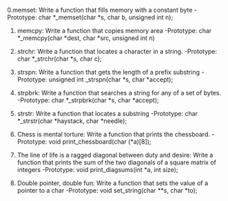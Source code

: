 0.memset:  Write a function that fills memory with a constant byte
   -Prototype: char *_memset(char *s, char b, unsigned int n);
1. memcpy: Write a function that copies memory area
   -Prototype: char *_memcpy(char *dest, char *src, unsigned int n)
2. strchr: Write a function that locates a character in a string.
   -Prototype: char *_strchr(char *s, char c);
3. strspn: Write a function that gets the length of a prefix substring
  -Prototype: unsigned int _strspn(char *s, char *accept);
4. strpbrk: Write a function that searches a string for any of a set of bytes.
  -Prototype: char *_strpbrk(char *s, char *accept);

5. strstr: Write a function that locates a substring
  -Prototype: char *_strstr(char *haystack, char *needle);

6. Chess is mental torture: Write a function that prints the chessboard.
  -Prototype: void print_chessboard(char (*a)[8]);

7. The line of life is a ragged diagonal between duty and desire:
  Write a function that prints the sum of the two diagonals of a square matrix of integers
  -Prototype: void print_diagsums(int *a, int size);

8. Double pointer, double fun:
   Write a function that sets the value of a pointer to a char
   -Prototype: void set_string(char **s, char *to);

